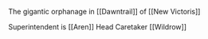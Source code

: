 The gigantic orphanage in [[Dawntrail]] of [[New Victoris]]

Superintendent is [[Aren]] 
Head Caretaker [[Wildrow]]